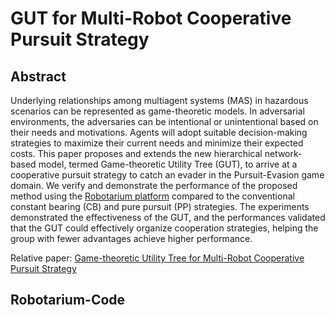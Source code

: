 # GUT for Multi-Robot Cooperative Pursuit Strategy

## Abstract
Underlying relationships among multiagent systems (MAS) in hazardous scenarios can be represented as game-theoretic models. In adversarial environments, the adversaries can be intentional or unintentional based on their needs and motivations. Agents will adopt suitable decision-making strategies to maximize their current needs and minimize their expected costs. This paper proposes and extends the new hierarchical network-based model, termed Game-theoretic Utility Tree (GUT), to arrive at a cooperative pursuit strategy to catch an evader in the Pursuit-Evasion game domain. We verify and demonstrate the performance of the proposed method using the [Robotarium platform](https://www.robotarium.gatech.edu/) compared to the conventional constant bearing (CB) and pure pursuit (PP) strategies. The experiments demonstrated the effectiveness of the GUT, and the performances validated that the GUT could effectively organize cooperation strategies, helping the group with fewer advantages achieve higher performance.

Relative paper: [Game-theoretic Utility Tree for Multi-Robot Cooperative Pursuit Strategy](https://github.com/RickYang2016/Gut-Pursuit-Domain-Robotarium-ISR2022/blob/main/Gut-Pursuit-Domain-Robotarium-ISR2022Paper.pdf)

## Robotarium-Code


